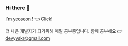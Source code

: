 ### Hi there 👋

[I'm yeoseon !](https://github.com/yeoseon/who-i-am/tree/master/Resume) :point_left: Click!

더 나은 개발자가 되기위해 매일 공부중입니다. 
함께 공부해요 :point_right: devyyskr@gmail.com
<!--
**yeoseon/yeoseon** is a ✨ _special_ ✨ repository because its `README.md` (this file) appears on your GitHub profile.

Here are some ideas to get you started:

- 🔭 I’m currently working on ...
- 🌱 I’m currently learning ...
- 👯 I’m looking to collaborate on ...
- 🤔 I’m looking for help with ...
- 💬 Ask me about ...
- 📫 How to reach me: ...
- 😄 Pronouns: ...
- ⚡ Fun fact: ...
-->
